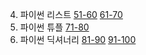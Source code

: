 04. 파이썬 리스트
[51-60](https://wikidocs.net/7023)
[61-70](https://wikidocs.net/7025)
05. 파이썬 튜플
[71-80](https://wikidocs.net/7027)
06. 파이썬 딕셔너리
[81-90](https://wikidocs.net/22000)
[91-100](https://wikidocs.net/78563)